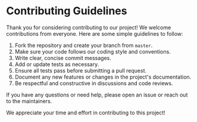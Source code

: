 # Contributing Guidelines

Thank you for considering contributing to our project! We welcome contributions from everyone. Here are some simple guidelines to follow:

1. Fork the repository and create your branch from `master`.
2. Make sure your code follows our coding style and conventions.
3. Write clear, concise commit messages.
4. Add or update tests as necessary.
5. Ensure all tests pass before submitting a pull request.
6. Document any new features or changes in the project's documentation.
7. Be respectful and constructive in discussions and code reviews.

If you have any questions or need help, please open an issue or reach out to the maintainers.

We appreciate your time and effort in contributing to this project!
